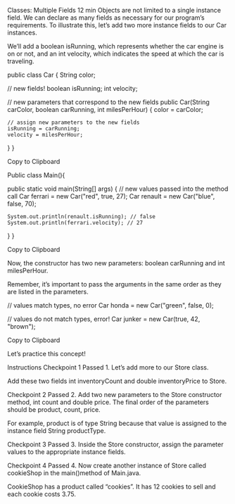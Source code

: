 Classes: Multiple Fields
12 min
Objects are not limited to a single instance field. We can declare as many fields as necessary for our program’s requirements. To illustrate this, let’s add two more instance fields to our Car instances.

We’ll add a boolean isRunning, which represents whether the car engine is on or not, and an int velocity, which indicates the speed at which the car is traveling.

public class Car { 
  String color; 

  // new fields! 
  boolean isRunning; 
  int velocity; 

  // new parameters that correspond to the new fields 
  public Car(String carColor, boolean carRunning, int milesPerHour) { 
    color = carColor; 

    // assign new parameters to the new fields 
    isRunning = carRunning; 
    velocity = milesPerHour; 
  } 
} 

Copy to Clipboard

Public class Main(){ 

  public static void main(String[] args) { 
    // new values passed into the method call 
    Car ferrari = new Car("red", true, 27); 
    Car renault = new Car("blue", false, 70); 

    System.out.println(renault.isRunning); // false 
    System.out.println(ferrari.velocity); // 27 
  } 
} 

Copy to Clipboard

Now, the constructor has two new parameters: boolean carRunning and int milesPerHour.

Remember, it’s important to pass the arguments in the same order as they are listed in the parameters.

// values match types, no error 
Car honda = new Car("green", false, 0); 

// values do not match types, error! 
Car junker = new Car(true, 42, "brown"); 

Copy to Clipboard

Let’s practice this concept!

Instructions
Checkpoint 1 Passed
1.
Let’s add more to our Store class.

Add these two fields int inventoryCount and double inventoryPrice to Store.

Checkpoint 2 Passed
2.
Add two new parameters to the Store constructor method, int count and double price. The final order of the parameters should be product, count, price.

For example, product is of type String because that value is assigned to the instance field String productType.

Checkpoint 3 Passed
3.
Inside the Store constructor, assign the parameter values to the appropriate instance fields.

Checkpoint 4 Passed
4.
Now create another instance of Store called cookieShop in the main()method of Main.java.

CookieShop has a product called “cookies”. It has 12 cookies to sell and each cookie costs 3.75.